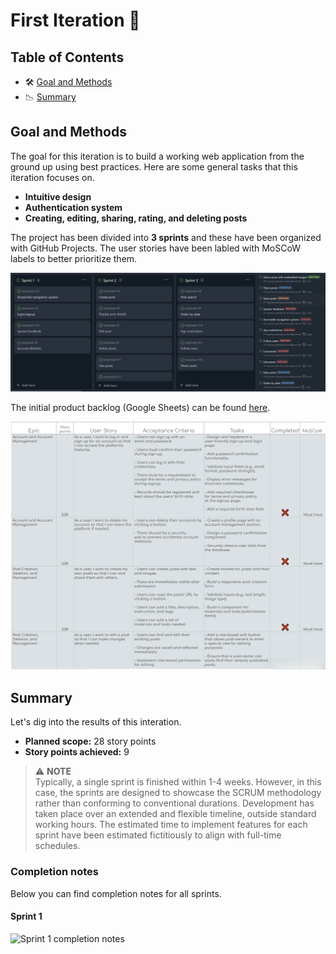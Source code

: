 

# First Iteration 🚀

## Table of Contents

- 🛠️ [Goal and Methods ](#goal-and-methods )
- 📉 [Summary](#summary)

## Goal and Methods 
The goal for this iteration is to build a working web application from the ground up using best practices. Here are some general tasks that this iteration focuses on.

- **Intuitive design**
- **Authentication system**
- **Creating, editing, sharing, rating, and deleting posts**

The project has been divided into **3 sprints** and these have been organized with GitHub Projects. The user stories have been labled with MoSCoW labels to better prioritize them. 

![Github Projects and MoSCoW labels](../assets/iteration_1/sprints_and_moscow.webp "A screenshot of GitHUb Projects and GitHub issues.")

The initial product backlog (Google Sheets) can be found [here](https://docs.google.com/spreadsheets/d/1lR2MrSBqiQ_LjI35rekJWUB742Dfsd-08KdnPGidZPU/edit?usp=sharing). 

![Product backlog](../assets/iteration_1/product_backlog.webp "A screenshot of a spreadsheet containing the product backlog.")

## Summary

Let's dig into the results of this interation.  

- **Planned scope:** <span class="em">28 story points</span>
- **Story points achieved:** <span class="em">9</span>

> ⚠️ **NOTE**  
> Typically, a single sprint is finished within 1-4 weeks. However, in this case, the sprints are designed to showcase the SCRUM methodology rather than conforming to conventional durations. Development has taken place over an extended and flexible timeline, outside standard working hours. The estimated time to implement features for each sprint have been estimated fictitiously to align with full-time schedules.

### Completion notes

Below you can find completion notes for all sprints.

#### Sprint 1

![Sprint 1 completion notes](/reoptinew/docs/assets/iteration_1/sprints/sprint_1/sprint-1-completion-notes.webp "An illustration with calculations from the first sprint.")
